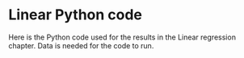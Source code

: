 # Linear Python code

Here is the Python code used for the results in the Linear regression chapter. Data is needed for the code to run.

